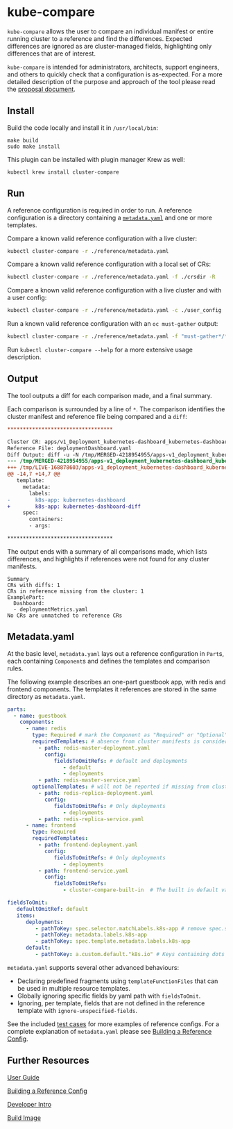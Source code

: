 # kube-compare

`kube-compare` allows the user to compare an individual manifest or entire running cluster to a reference and find the differences. Expected differences are ignored as are cluster-managed fields, highlighting only differences that are of interest.

`kube-compare` is intended for administrators, architects, support engineers, and others to quickly check that a configuration is as-expected. For a more detailed description of the purpose and approach of the tool please read the [proposal document](docs/proposal.md).

## Install

Build the code locally and install it in `/usr/local/bin`:

```shell
make build
sudo make install
```

This plugin can be installed with plugin manager Krew as well:

```shell
kubectl krew install cluster-compare
```

## Run

A reference configuration is required in order to run. A reference configuration is a directory containing a [`metadata.yaml`](#metadatayaml) and one or more templates.

Compare a known valid reference configuration with a live cluster:

```bash
kubectl cluster-compare -r ./reference/metadata.yaml
```

Compare a known valid reference configuration with a local set of CRs:

```bash
kubectl cluster-compare -r ./reference/metadata.yaml -f ./crsdir -R
```

Compare a known valid reference configuration with a live cluster and with a user config:

```bash
kubectl cluster-compare -r ./reference/metadata.yaml -c ./user_config
```

Run a known valid reference configuration with an `oc must-gather` output:

```bash
kubectl cluster-compare -r ./reference/metadata.yaml -f "must-gather*/*/cluster-scoped-resources","must-gather*/*/namespaces" -R
```

Run `kubectl cluster-compare --help` for a more extensive usage description.

## Output

The tool outputs a diff for each comparison made, and a final summary.

Each comparison is surrounded by a line of `*`. The comparison identifies the cluster manifest and reference file being compared and a `diff`:

```diff
**********************************

Cluster CR: apps/v1_Deployment_kubernetes-dashboard_kubernetes-dashboard
Reference File: deploymentDashboard.yaml
Diff Output: diff -u -N /tmp/MERGED-4218954955/apps-v1_deployment_kubernetes-dashboard_kubernetes-dashboard /tmp/LIVE-168878603/apps-v1_deployment_kubernetes-dashboard_kubernetes-dashboard
--- /tmp/MERGED-4218954955/apps-v1_deployment_kubernetes-dashboard_kubernetes-dashboard 2024-07-02 09:18:04.314476186 -0400
+++ /tmp/LIVE-168878603/apps-v1_deployment_kubernetes-dashboard_kubernetes-dashboard    2024-07-02 09:18:04.314476186 -0400
@@ -14,7 +14,7 @@
   template:
     metadata:
       labels:
-        k8s-app: kubernetes-dashboard
+        k8s-app: kubernetes-dashboard-diff
     spec:
       containers:
       - args:

**********************************
```

The output ends with a summary of all comparisons made, which lists differences, and highlights if references were not found for any cluster manifests.

```shell
Summary
CRs with diffs: 1
CRs in reference missing from the cluster: 1
ExamplePart:
  Dashboard:
  - deploymentMetrics.yaml
No CRs are unmatched to reference CRs
```

## Metadata.yaml

At the basic level, `metadata.yaml` lays out a reference configuration in `Part`s, each containing `Component`s and defines the templates and comparison rules.

The following example describes an one-part guestbook app, with redis and frontend components. The templates it references are stored in the same directory as `metadata.yaml`.

```yaml
parts:
  - name: guestbook
    components:
      - name: redis
        type: Required # mark the Component as "Required" or "Optional"
        requiredTemplates: # absence from cluster manifests is considered a diff
          - path: redis-master-deployment.yaml
            config:
               fieldsToOmitRefs: # default and deployments
                  - default
                  - deployments
          - path: redis-master-service.yaml
        optionalTemplates: # will not be reported if missing from cluster manifests
          - path: redis-replica-deployment.yaml
            config:
               fieldsToOmitRefs: # Only deployments
                  - deployments
          - path: redis-replica-service.yaml
      - name: frontend
        type: Required
        requiredTemplates:
          - path: frontend-deployment.yaml
            config:
               fieldsToOmitRefs: # Only deployments
                  - deployments
          - path: frontend-service.yaml
            config:
               fieldsToOmitRefs:
                  - cluster-compare-built-in  # The built in default values, used if no defaultOmitRef is provided

fieldsToOmit:
   defaultOmitRef: default
   items:
      deployments:
         - pathToKey: spec.selector.matchLabels.k8s-app # remove spec.selector.matchLabels.k8s-app before diff
         - pathToKey: metadata.labels.k8s-app
         - pathToKey: spec.template.metadata.labels.k8s-app
      default:
         - pathToKey: a.custom.default."k8s.io" # Keys containing dots should be quoted
```

`metadata.yaml` supports several other advanced behaviours:

* Declaring predefined fragments using `templateFunctionFiles` that can be used in multiple resource templates.
* Globally ignoring specific fields by yaml path with `fieldsToOmit`.
* Ignoring, per template, fields that are not defined in the reference template with `ignore-unspecified-fields`.

See the included [test cases](pkg/compare/testdata/) for more examples of reference configs. For a complete explanation of `metadata.yaml` please see [Building a Reference Config](docs/reference-config-guide-v2.md).

## Further Resources

[User Guide](docs/user-guide.md)

[Building a Reference Config](docs/reference-config-guide-v2.md)

[Developer Intro](docs/dev.md)

[Build Image](docs/image-build.md)

